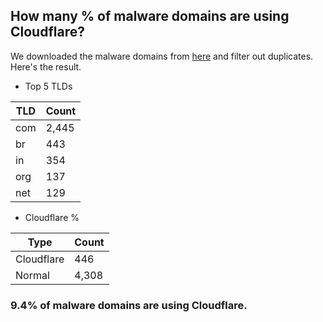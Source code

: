 ## How many % of malware domains are using Cloudflare?


We downloaded the malware domains from [here](https://urlhaus.abuse.ch) and filter out duplicates.
Here's the result.


[//]: # (start replacement)


- Top 5 TLDs

| TLD | Count |
| --- | --- |
| com | 2,445 |
| br | 443 |
| in | 354 |
| org | 137 |
| net | 129 |


- Cloudflare %

| Type | Count |
| --- | --- |
| Cloudflare | 446 |
| Normal | 4,308 |


### 9.4% of malware domains are using Cloudflare.
